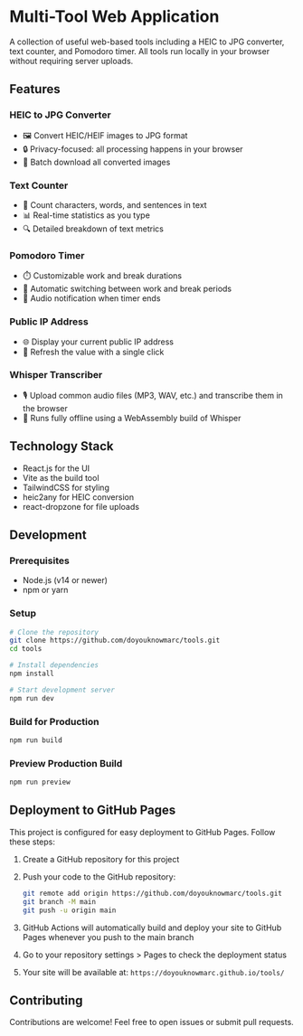 # Multi-Tool Web Application

A collection of useful web-based tools including a HEIC to JPG converter, text counter, and Pomodoro timer. All tools run locally in your browser without requiring server uploads.

## Features

### HEIC to JPG Converter
- 🖼️ Convert HEIC/HEIF images to JPG format
- 🔒 Privacy-focused: all processing happens in your browser
- 💾 Batch download all converted images

### Text Counter
- 📝 Count characters, words, and sentences in text
- 📊 Real-time statistics as you type
- 🔍 Detailed breakdown of text metrics

### Pomodoro Timer
- ⏱️ Customizable work and break durations
- 🔄 Automatic switching between work and break periods
- 🔔 Audio notification when timer ends

### Public IP Address
- 🌐 Display your current public IP address
- 🔄 Refresh the value with a single click

### Whisper Transcriber
- 🎙️ Upload common audio files (MP3, WAV, etc.) and transcribe them in the browser
- 📨 Runs fully offline using a WebAssembly build of Whisper

## Technology Stack

- React.js for the UI
- Vite as the build tool
- TailwindCSS for styling
- heic2any for HEIC conversion
- react-dropzone for file uploads

## Development

### Prerequisites

- Node.js (v14 or newer)
- npm or yarn

### Setup

```bash
# Clone the repository
git clone https://github.com/doyouknowmarc/tools.git
cd tools

# Install dependencies
npm install

# Start development server
npm run dev
```

### Build for Production

```bash
npm run build
```

### Preview Production Build

```bash
npm run preview
```

## Deployment to GitHub Pages

This project is configured for easy deployment to GitHub Pages. Follow these steps:

1. Create a GitHub repository for this project

2. Push your code to the GitHub repository:
   ```bash
   git remote add origin https://github.com/doyouknowmarc/tools.git
   git branch -M main
   git push -u origin main
   ```

3. GitHub Actions will automatically build and deploy your site to GitHub Pages whenever you push to the main branch

4. Go to your repository settings > Pages to check the deployment status

5. Your site will be available at: `https://doyouknowmarc.github.io/tools/`

## Contributing

Contributions are welcome! Feel free to open issues or submit pull requests.
